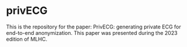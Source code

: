 # privECG

This is the repository for the paper: PrivECG: generating private ECG for end-to-end anonymization. This paper was presented during the 2023 edition of MLHC. 
